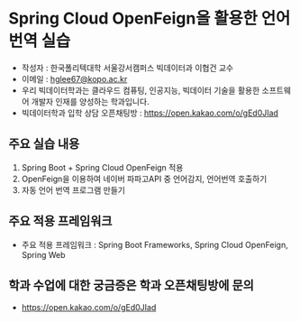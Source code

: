 # Spring Cloud OpenFeign을 활용한 언어번역 실습

* 작성자 : 한국폴리텍대학 서울강서캠퍼스 빅데이터과 이협건 교수
* 이메일 : hglee67@kopo.ac.kr
* 우리 빅데이터학과는 클라우드 컴퓨팅, 인공지능, 빅데이터 기술을 활용한 소프트웨어 개발자 인재를 양성하는 학과입니다.
* 빅데이터학과 입학 상담 오픈채팅방 : https://open.kakao.com/o/gEd0JIad

## 주요 실습 내용
1. Spring Boot + Spring Cloud OpenFeign 적용
2. OpenFeign을 이용하여 네이버 파파고API 중 언어감지, 언어번역 호출하기
3. 자동 언어 번역 프로그램 만들기

## 주요 적용 프레임워크
* 주요 적용 프레임워크 : Spring Boot Frameworks, Spring Cloud OpenFeign, Spring Web

## 학과 수업에 대한 궁금증은 학과 오픈채팅방에 문의
* https://open.kakao.com/o/gEd0JIad
